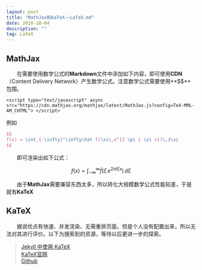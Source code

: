 ```yaml
---
layout: post
title: "MathJax和KaTeX——LaTeX.md"
date: 2018-10-04
description: ""
tag: LaTeX
---
```


<script type="text/javascript" async src="https://cdn.mathjax.org/mathjax/latest/MathJax.js?config=TeX-MML-AM_CHTML"> </script>

## MathJax
&emsp;&emsp;在需要使用数学公式的**Markdown**文件中添加如下内容，即可使用**CDN**（Content Delivery Network）产生数学公式。注意数学公式需要使用**$$**包围。  
```
<script type="text/javascript" async src="https://cdn.mathjax.org/mathjax/latest/MathJax.js?config=TeX-MML-AM_CHTML"> </script>
```

例如
```LaTeX
$$
f(x) = \int_{-\infty}^\infty\hat f(\xi\,e^{2 \pi i \xi x})\,d\xi
$$
```
&emsp;&emsp;即可渲染出如下公式：

$$
f(x) = \int_{-\infty}^\infty\hat f(\xi\,e^{2 \pi i \xi x})\,d\xi
$$

&emsp;&emsp;由于**MathJax**需要兼容东西太多，所以转化大规模数学公式性能较差，于是就有**KaTeX**  

## KaTeX

&emsp;&emsp;据说优点有快速、并发渲染、无需重排页面，但是个人没有配置出来，所以无法对其进行评价。以下为搜索到的资源，等待以后更进一步的探索。

> [Jekyll 中使用 KaTeX](https://frankindev.com/2017/02/08/using-katex-in-jekyll/ "frankindev.com")  
> [KaTeX官网](https://katex.org/ "katex.org")  
> [Github](https://github.com/Khan/KaTeX "github.com")